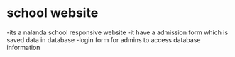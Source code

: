 # school website
-its a nalanda school responsive website
-it have a admission form which is saved data in database
-login form for admins to access database information
